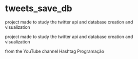 # tweets_save_db

project made to study the twitter api and database creation and visualization

project made to study the twitter api and database creation and visualization

from the YouTube channel Hashtag Programação
<a href="youtube.com/watch?v=xfv29MiZ4BU&t=1534s"></a>
